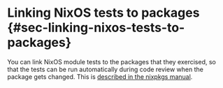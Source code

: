 # Linking NixOS tests to packages {#sec-linking-nixos-tests-to-packages}

You can link NixOS module tests to the packages that they exercised,
so that the tests can be run automatically during code review when the package gets changed.
This is
[described in the nixpkgs manual](https://nixos.org/manual/nixpkgs/stable/#ssec-nixos-tests-linking).

